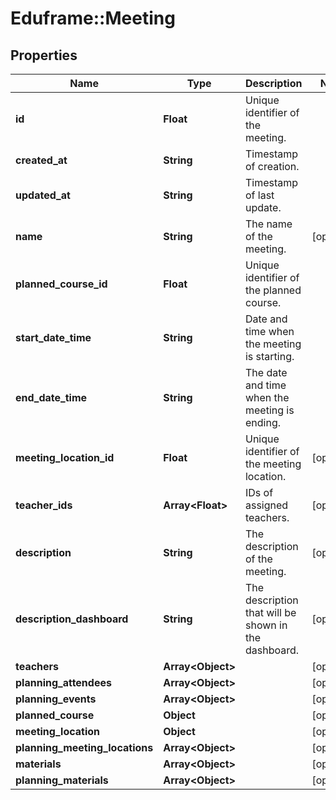 # Eduframe::Meeting

## Properties
Name | Type | Description | Notes
------------ | ------------- | ------------- | -------------
**id** | **Float** | Unique identifier of the meeting. | 
**created_at** | **String** | Timestamp of creation. | 
**updated_at** | **String** | Timestamp of last update. | 
**name** | **String** | The name of the meeting. | [optional] 
**planned_course_id** | **Float** | Unique identifier of the planned course. | 
**start_date_time** | **String** | Date and time when the meeting is starting. | 
**end_date_time** | **String** | The date and time when the meeting is ending. | 
**meeting_location_id** | **Float** | Unique identifier of the meeting location. | [optional] 
**teacher_ids** | **Array&lt;Float&gt;** | IDs of assigned teachers. | [optional] 
**description** | **String** | The description of the meeting. | [optional] 
**description_dashboard** | **String** | The description that will be shown in the dashboard. | [optional] 
**teachers** | **Array&lt;Object&gt;** |  | [optional] 
**planning_attendees** | **Array&lt;Object&gt;** |  | [optional] 
**planning_events** | **Array&lt;Object&gt;** |  | [optional] 
**planned_course** | **Object** |  | [optional] 
**meeting_location** | **Object** |  | [optional] 
**planning_meeting_locations** | **Array&lt;Object&gt;** |  | [optional] 
**materials** | **Array&lt;Object&gt;** |  | [optional] 
**planning_materials** | **Array&lt;Object&gt;** |  | [optional] 


